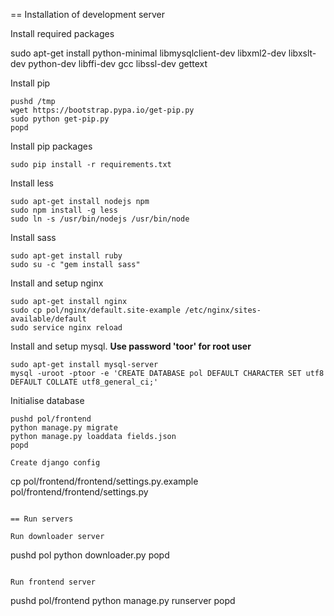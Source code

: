 == Installation of development server

Install required packages

sudo apt-get install python-minimal libmysqlclient-dev libxml2-dev libxslt-dev python-dev libffi-dev gcc libssl-dev gettext

Install pip
```
pushd /tmp
wget https://bootstrap.pypa.io/get-pip.py
sudo python get-pip.py
popd
```

Install pip packages
```
sudo pip install -r requirements.txt
```

Install less
```
sudo apt-get install nodejs npm
sudo npm install -g less
sudo ln -s /usr/bin/nodejs /usr/bin/node
```

Install sass
```
sudo apt-get install ruby
sudo su -c "gem install sass"
```

Install and setup nginx
```
sudo apt-get install nginx
sudo cp pol/nginx/default.site-example /etc/nginx/sites-available/default
sudo service nginx reload
```

Install and setup mysql. **Use password 'toor' for root user**
```
sudo apt-get install mysql-server
mysql -uroot -ptoor -e 'CREATE DATABASE pol DEFAULT CHARACTER SET utf8 DEFAULT COLLATE utf8_general_ci;'
```

Initialise database
```
pushd pol/frontend
python manage.py migrate
python manage.py loaddata fields.json
popd

Create django config
```
cp pol/frontend/frontend/settings.py.example pol/frontend/frontend/settings.py
```

== Run servers

Run downloader server
```
pushd pol
python downloader.py
popd
```

Run frontend server
```
pushd pol/frontend
python manage.py runserver
popd
```
